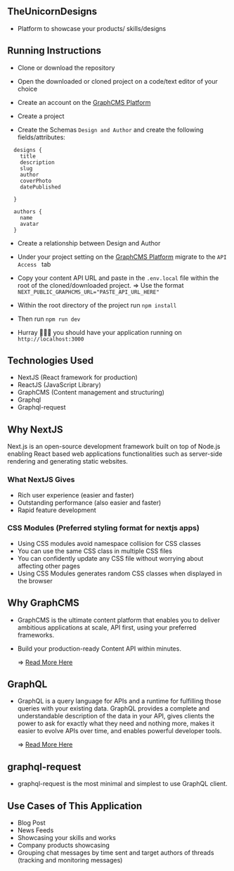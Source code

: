 ## TheUnicornDesigns

- Platform to showcase your products/ skills/designs

## Running Instructions

- Clone or download the repository
- Open the downloaded or cloned project on a code/text editor of your choice

- Create an account on the [GraphCMS Platform](https://graphcms.com/)
- Create a project
- Create the Schemas `Design and Author` and create the following fields/attributes:

```gql
  designs {
    title
    description
    slug
    author
    coverPhoto
    datePublished

  }
```

```gql
  authors {
    name
    avatar
  }
```

- Create a relationship between Design and Author

- Under your project setting on the [GraphCMS Platform](https://graphcms.com/) migrate to the `API Access ` tab
- Copy your content API URL and paste in the `.env.local` file within the root of the cloned/downloaded project.
  => Use the format `NEXT_PUBLIC_GRAPHCMS_URL="PASTE_API_URL_HERE"`

- Within the root directory of the project run `npm install`
- Then run `npm run dev` 
- Hurray 🎉🎉🎉 you should have your application running on `http://localhost:3000` 

## Technologies Used

- NextJS (React framework for production)
- ReactJS (JavaScript Library)
- GraphCMS (Content management and structuring)
- Graphql
- Graphql-request

## Why NextJS

Next.js is an open-source development framework built on top of Node.js
enabling React based web applications functionalities such as server-side
rendering and generating static websites.

### What NextJS Gives

- Rich user experience (easier and faster)
- Outstanding performance (also easier and faster)
- Rapid feature development

### CSS Modules (Preferred styling format for nextjs apps)

- Using CSS modules avoid namespace collision for CSS classes
- You can use the same CSS class in multiple CSS files
- You can confidently update any CSS file without worrying about affecting other pages
- Using CSS Modules generates random CSS classes when displayed in the browser

## Why GraphCMS

- GraphCMS is the ultimate content platform that enables you to deliver ambitious applications at scale, API first, using your preferred frameworks.
- Build your production-ready Content API within minutes.

  => [Read More Here](https://graphcms.com/)

## GraphQL

- GraphQL is a query language for APIs and a runtime for fulfilling those queries with your existing data. GraphQL provides a complete and understandable description of the data in your API, gives clients the power to ask for exactly what they need and nothing more, makes it easier to evolve APIs over time, and enables powerful developer tools.

  => [Read More Here](https://graphql.org/)

## graphql-request

- graphql-request is the most minimal and simplest to use GraphQL client.

## Use Cases of This Application

- Blog Post
- News Feeds
- Showcasing your skills and works
- Company products showcasing
- Grouping chat messages by time sent and target authors of threads (tracking and monitoring messages)
